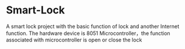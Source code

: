 # Smart-Lock
A smart lock project with the basic function of lock and another Internet function. 
The hardware device is 8051 Microcontroller，the function  associated with microcontroller is open or close the lock
